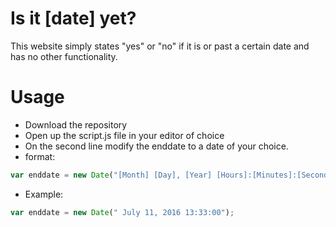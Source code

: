 # Is it [date] yet?
This website simply states "yes" or "no" if it is or past a certain date and has no other functionality.

# Usage
- Download the repository
- Open up the script.js file in your editor of choice
- On the second line modify the enddate to a date of your choice.
- format:
```javascript
var enddate = new Date("[Month] [Day], [Year] [Hours]:[Minutes]:[Seconds]");
```
- Example:
```javascript
var enddate = new Date(" July 11, 2016 13:33:00");
```
